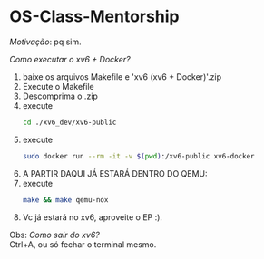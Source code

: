 # OS-Class-Mentorship

*Motivação*:
pq sim.

*Como executar o xv6 + Docker?*
1. baixe os arquivos Makefile e 'xv6 (xv6 + Docker)'.zip
2. Execute o Makefile
3. Descomprima o .zip
4. execute
   ```bash
   cd ./xv6_dev/xv6-public
   ```
5. execute
   ```bash
   sudo docker run --rm -it -v $(pwd):/xv6-public xv6-docker
   ```
7. A PARTIR DAQUI JÁ ESTARÁ DENTRO DO QEMU:
8. execute
   ```bash
   make && make qemu-nox
   ```
9. Vc já estará no xv6, aproveite o EP :).

Obs:
*Como sair do xv6?*\
Ctrl+A, ou só fechar o terminal mesmo.
